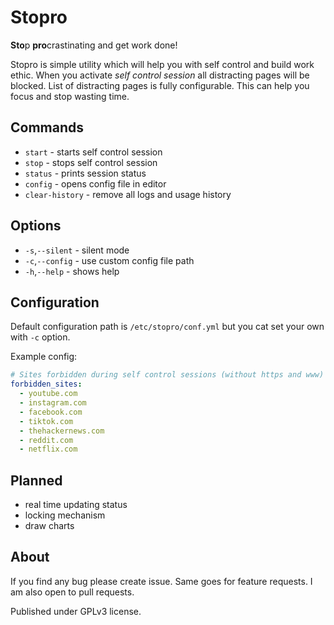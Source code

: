 # Stopro
**Sto**p **pro**crastinating and get work done!

Stopro is simple utility which will help you with self control and build work ethic.
When you activate *self control session* all distracting pages will be blocked. List of
distracting pages is fully configurable. This can help you focus and stop wasting time.

## Commands
- `start`           - starts self control session
- `stop`            - stops self control session
- `status`          - prints session status
- `config`          - opens config file in editor
- `clear-history`   - remove all logs and usage history

## Options
- `-s`,`--silent` - silent mode
- `-c`,`--config` - use custom config file path
- `-h`,`--help`   - shows help

## Configuration
Default configuration path is `/etc/stopro/conf.yml` but you cat set your own with `-c`
option.

Example config:
```yml
# Sites forbidden during self control sessions (without https and www) 
forbidden_sites:
  - youtube.com
  - instagram.com
  - facebook.com
  - tiktok.com
  - thehackernews.com
  - reddit.com
  - netflix.com
```

## Planned
- real time updating status
- locking mechanism
- draw charts

## About
If you find any bug please create issue. Same goes for feature requests. I am also open
to pull requests.

Published under GPLv3 license.
